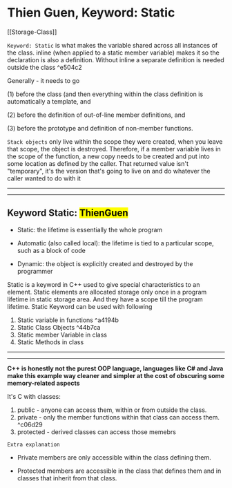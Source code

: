 # Thien Guen, Keyword: Static
[[Storage-Class]]

`Keyword: Static` is what makes the variable shared across all instances of the class. inline (when applied to a static member variable) makes it so the declaration is also a definition.  Without inline a separate definition is needed outside the class ^e504c2

Generally - it needs to go

(1) before the class (and then everything within the class definition is automatically a template, and

(2) before the definition of out-of-line member definitions, and

(3) before the prototype and definition of non-member functions.

`Stack objects` only live within the scope they were created, when you leave that scope, the object is destroyed. Therefore, if a member variable lives in the scope of the function, a new copy needs to be created and put into some location as defined by the caller. That returned value isn't "temporary", it's the version that's going to live on and do whatever the caller wanted to do with it

---
---

## Keyword Static: <mark>ThienGuen</mark>

- Static: the lifetime is essentially the whole program

- Automatic (also called local): the lifetime is tied to a particular scope, such as a block of code

- Dynamic: the object is explicitly created and destroyed by the programmer


Static is a keyword in C++ used to give special characteristics to an element. Static elements are allocated storage only once in a program lifetime in static storage area. And they have a scope till the program lifetime. Static Keyword can be used with following

1. Static variable in functions ^a4194b
2. Static Class Objects ^44b7ca
3. Static member Variable in class
4. Static Methods in class

---
---
**C++ is honestly not the purest OOP language, languages like C# and Java make this example way cleaner and simpler
at the cost of obscuring some memory-related aspects**

It's C with classes:

1. public - anyone can access them, within or from outside the class.
2. private - only the member functions within that class can access them. ^c06d29
3. protected - derived classes can access those memebrs

`Extra explanation`

- Private members are only accessible within the class defining them.

- Protected members are accessible in the class that defines them and in classes that inherit from that class.
